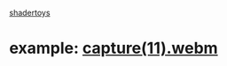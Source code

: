 [shadertoys](https://www.shadertoy.com/new#)
# example: [capture(11).webm](https://github.com/gabrielc42/shadertoys/assets/25252385/6de5fead-c6f2-45df-85fe-b459e798cac0)
